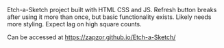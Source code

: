 Etch-a-Sketch project built with HTML CSS and JS. Refresh button breaks after using it more than once, but basic functionality exists. Likely needs more styling. Expect lag on high square counts.

Can be accessed at https://zapzor.github.io/Etch-a-Sketch/
